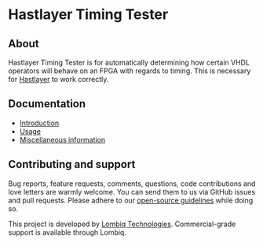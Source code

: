 # Hastlayer Timing Tester

## About

Hastlayer Timing Tester is for automatically determining how certain VHDL operators will behave on an FPGA with regards to timing. This is necessary for [Hastlayer](https://hastlayer.com/) to work correctly.

## Documentation

- [Introduction](Docs/Introduction.md)
- [Usage](Docs/Usage.md)
- [Miscellaneous information](Docs/Misc.md)

## Contributing and support

Bug reports, feature requests, comments, questions, code contributions and love letters are warmly welcome. You can send them to us via GitHub issues and pull requests. Please adhere to our [open-source guidelines](https://lombiq.com/open-source-guidelines) while doing so.

This project is developed by [Lombiq Technologies](https://lombiq.com/). Commercial-grade support is available through Lombiq.
